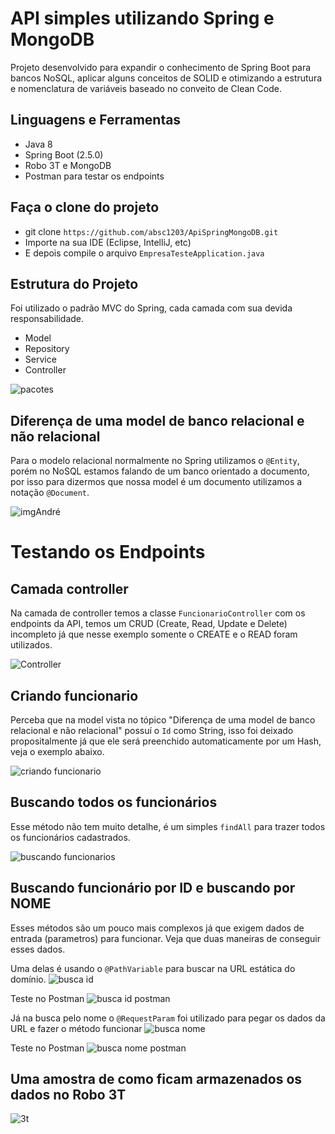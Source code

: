# API simples utilizando Spring e MongoDB


Projeto desenvolvido para expandir o conhecimento de Spring Boot para bancos NoSQL, aplicar alguns conceitos de SOLID e otimizando a estrutura e nomenclatura de variáveis baseado no conveito de Clean Code.



## Linguagens e Ferramentas
- Java 8
- Spring Boot (2.5.0)
- Robo 3T e MongoDB
- Postman para testar os endpoints

## Faça o clone do projeto
- git clone ``https://github.com/absc1203/ApiSpringMongoDB.git``
- Importe na sua IDE (Eclipse, IntelliJ, etc)
- E depois compile o arquivo ``EmpresaTesteApplication.java``

## Estrutura do Projeto
Foi utilizado o padrão MVC do Spring, cada camada com sua devida responsabilidade.

- Model
- Repository
- Service
- Controller

![pacotes](https://user-images.githubusercontent.com/43246064/121197390-a4ea8c00-c847-11eb-9877-caf0809fe1e4.png)

## Diferença de uma model de banco relacional e não relacional
Para o modelo relacional normalmente no Spring utilizamos o ``@Entity``, porém no NoSQL estamos falando de um banco orientado a documento, por isso para dizermos que nossa model é um documento utilizamos a notação ``@Document``.

![imgAndré](https://user-images.githubusercontent.com/43246064/121225887-5a293e00-c860-11eb-9263-97099daecfd8.png)

# Testando os Endpoints

## Camada controller
Na camada de controller temos a classe ``FuncionarioController`` com os endpoints da API, temos um CRUD (Create, Read, Update e Delete) incompleto já que nesse exemplo somente o CREATE e o READ foram utilizados.

![Controller](https://user-images.githubusercontent.com/43246064/121201048-994c9480-c84a-11eb-9eab-d8549dcf04be.png)

## Criando funcionario
Perceba que na model vista no tópico "Diferença de uma model de banco relacional e não relacional" possuí o ``Id`` como String, isso foi deixado propositalmente já que ele será preenchido automaticamente por um Hash, veja o exemplo abaixo.

![criando funcionario](https://user-images.githubusercontent.com/43246064/121205049-bb93e180-c84d-11eb-853f-18254c93a581.png)

## Buscando todos os funcionários
Esse método não tem muito detalhe, é um simples ``findAll`` para trazer todos os funcionários cadastrados.

![buscando funcionarios](https://user-images.githubusercontent.com/43246064/121206562-f2b6c280-c84e-11eb-9ef8-f21aca423218.png)

## Buscando funcionário por ID e buscando por NOME
Esses métodos são um pouco mais complexos já que exigem dados de entrada (parametros) para funcionar. Veja que duas maneiras de conseguir esses dados.

Uma delas é usando o ``@PathVariable`` para buscar na URL estática do domínio.
![busca id](https://user-images.githubusercontent.com/43246064/121211866-390e2080-c853-11eb-956b-ab9fc021cbe2.png)

Teste no Postman
![busca id postman](https://user-images.githubusercontent.com/43246064/121212809-103a5b00-c854-11eb-8d21-071a5834ade1.png)


Já na busca pelo nome o ``@RequestParam`` foi utilizado para pegar os dados da URL e fazer o método funcionar
![busca nome](https://user-images.githubusercontent.com/43246064/121212996-3cee7280-c854-11eb-9522-ffe5f9ad8a69.png)

Teste no Postman
![busca nome postman](https://user-images.githubusercontent.com/43246064/121213032-44ae1700-c854-11eb-93f6-931aac42acfc.png)


## Uma amostra de como ficam armazenados os dados no Robo 3T
![3t](https://user-images.githubusercontent.com/43246064/121213586-c140f580-c854-11eb-91ce-45dc98256a0d.png)

